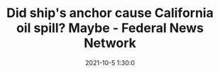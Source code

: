 ---
"title": "Did ship's anchor cause California oil spill? Maybe - Federal News Network"
"date": "2021-10-5 1:30:0"
"feed_name": "GOOGLENEWSDRILLING"
"feed_website": "https://news.google.com/search?q=drilling%2Bincident&hl=en-US&gl=US&ceid=US:en"
"feed_rss": "https://news.google.com/rss/search?q=drilling%2Bincident&hl=en-US&gl=US&ceid=US:en"
"link": "https://federalnewsnetwork.com/business-news/2021/10/response-time-questioned-in-southern-california-oil-spill/"
"source": "{'href': 'https://federalnewsnetwork.com', 'title': 'Federal News Network'}"
"file": "_posts/2021-1-1-2d229345c4d6a225216d71a60c72975216df79c3.md"
"accident": "1"
"drilling": "0"
"dead": "0"
"injured": "0"
"arrested": "0"
"place": "unknown place"
"where": "unknown site"
"causes": "unknown"
"place_uri": "unknown place"
---